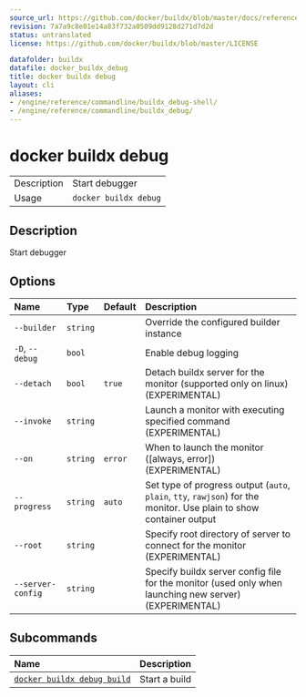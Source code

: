 ```yaml
---
source_url: https://github.com/docker/buildx/blob/master/docs/reference/buildx_debug.md
revision: 7a7a9c8e01e14a83f732a0509dd9128d271d7d2d
status: untranslated
license: https://github.com/docker/buildx/blob/master/LICENSE

datafolder: buildx
datafile: docker_buildx_debug
title: docker buildx debug
layout: cli
aliases:
- /engine/reference/commandline/buildx_debug-shell/
- /engine/reference/commandline/buildx_debug/
---
```


# docker buildx debug

|             |                       |
|-------------|-----------------------|
| Description | Start debugger        |
| Usage       | `docker buildx debug` |

## Description

Start debugger

## Options

| Name              | Type     | Default | Description                                                                                                         |
|:------------------|:---------|:--------|:--------------------------------------------------------------------------------------------------------------------|
| `--builder`       | `string` |         | Override the configured builder instance                                                                            |
| `-D`, `--debug`   | `bool`   |         | Enable debug logging                                                                                                |
| `--detach`        | `bool`   | `true`  | Detach buildx server for the monitor (supported only on linux) (EXPERIMENTAL)                                       |
| `--invoke`        | `string` |         | Launch a monitor with executing specified command (EXPERIMENTAL)                                                    |
| `--on`            | `string` | `error` | When to launch the monitor ([always, error]) (EXPERIMENTAL)                                                         |
| `--progress`      | `string` | `auto`  | Set type of progress output (`auto`, `plain`, `tty`, `rawjson`) for the monitor. Use plain to show container output |
| `--root`          | `string` |         | Specify root directory of server to connect for the monitor (EXPERIMENTAL)                                          |
| `--server-config` | `string` |         | Specify buildx server config file for the monitor (used only when launching new server) (EXPERIMENTAL)              |

## Subcommands

| Name                                    | Description    |
|:----------------------------------------|:---------------|
| [`docker buildx debug build`](build.md) | Start a build  |
